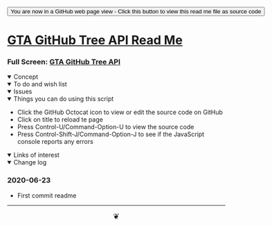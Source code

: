 <span style=display:none; >[You are now in a GitHub source code view - click this link to view Read Me file as a web page]( https://theo-armour.github.io/2020/sandbox/gta-github-tree-api/readme.html  "View file as a web page." ) </span>

<div><input type=button onclick=window.location.href="https://github.com/theo-armour/2020/tree/master/sandbox/gta-github-tree-api/";
value='You are now in a GitHub web page view - Click this button to view this read me file as source code' ></div>


# [GTA GitHub Tree API Read Me]( https://theo-armour.github.io/2020/sandbox/gta-github-tree-api/readme.html )

<!--@@@
<iframe src=https://theo-armour.github.io/2020/sandbox/gta-github-tree-api/ height=500px width=100% ></iframe>
_GTA GitHub Tree API_
@@@-->

### Full Screen: [GTA GitHub Tree API]( https://theo-armour.github.io/2020/sandbox/gta-github-tree-api/ )


<details open >
<summary>Concept</summary>


</details>

<details open >
<summary>To do and wish list </summary>


</details>

<details open >
<summary>Issues </summary>


</details>

<details open >
<summary> Things you can do using this script</summary>

* Click the GitHub Octocat icon to view or edit the source code on GitHub
* Click on title to reload te page
* Press Control-U/Command-Option-U to view the source code
* Press Control-Shift-J/Command-Option-J to see if the JavaScript console reports any errors

</details>

<details open >
<summary>Links of interest</summary>


</details>

<details open >
<summary>Change log </summary>

### 2020-06-23

* First commit readme

</details>

***

<center title="hello!" ><a href=javascript:window.scrollTo(0,0); style=font-size:2ch;text-decoration:none; > ❦ </a></center>
